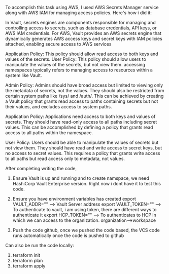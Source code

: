 To accomplish this task using AWS, I used AWS Secrets Manager service along with AWS IAM for managing access policies. Here's how i did it:

In Vault, secrets engines are components responsible for managing and controlling access to secrets, such as database credentials, API keys, or AWS IAM credentials. For AWS, Vault provides an AWS secrets engine that dynamically generates AWS access keys and secret keys with IAM policies attached, enabling secure access to AWS services

Application Policy: This policy should allow read access to both keys and values of the secrets.
User Policy: This policy should allow users to manipulate the values of the secrets, but not view them.
accessing namespaces typically refers to managing access to resources within a system like Vault.

Admin Policy:
Admins should have broad access but limited to viewing only the metadata of secrets, not the values.
They should also be restricted from certain system paths like /sys/ and /auth/.
This can be achieved by creating a Vault policy that grants read access to paths containing secrets but not their values, and excludes access to system paths.

Application Policy:
Applications need access to both keys and values of secrets.
They should have read-only access to all paths including secret values.
This can be accomplished by defining a policy that grants read access to all paths within the namespace.

User Policy:
Users should be able to manipulate the values of secrets but not view them.
They should have read and write access to secret keys, but no access to secret values.
This requires a policy that grants write access to all paths but read access only to metadata, not values.

After completing writing the code, 

1. Ensure Vault is up and running and to create namspace, we need HashiCorp Vault Enterprise version. Right now i dont have it to test this code.

2. Ensure  you have environment variables has created 
export VAULT_ADDR=""   --> Vault Server address
export VAULT_TOKEN=""   --> To authenticate to vault, i am using token, there are different ways to authenticate it
export HCP_TOKEN=""  --> To authenticates to HCP in which we can access to the organization. organization-->workspace

3. Push the code github, once we pushed the code based, the VCS code runs automatically once the code is pushed to github

Can also be run the code locally:

1. terraform init
2. terraform plan
3. terraform apply
